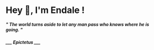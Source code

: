 <h1 title="head"> Hey 👋, I'm Endale !</h1>

**<h5><i>" The world turns aside to let any man pass who knows where he is going. "</i></h5>**

*<b>___ Epictetus ___</b>*
